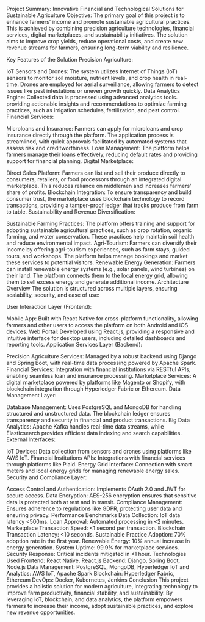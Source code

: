 Project Summary: Innovative Financial and Technological Solutions for Sustainable Agriculture
Objective:
The primary goal of this project is to enhance farmers' income and promote sustainable agricultural practices.
This is achieved by combining precision agriculture technologies, financial services, digital marketplaces, and sustainability initiatives.
The solution aims to improve crop yields, reduce operational costs, and create new revenue streams for farmers, ensuring long-term viability and resilience.

Key Features of the Solution
Precision Agriculture:

IoT Sensors and Drones: The system utilizes Internet of Things (IoT) sensors to monitor soil moisture, nutrient levels, and crop health in real-time.
Drones are employed for aerial surveillance, allowing farmers to detect issues like pest infestations or uneven growth quickly.
Data Analytics Engine: Collected data is processed using advanced analytics tools.
providing actionable insights and recommendations to optimize farming practices, such as irrigation schedules, fertilization, and pest control.
Financial Services:

Microloans and Insurance: Farmers can apply for microloans and crop insurance directly through the platform.
The application process is streamlined, with quick approvals facilitated by automated systems that assess risk and creditworthiness.
Loan Management: The platform helps farmers manage their loans effectively, reducing default rates and providing support for financial planning.
Digital Marketplace:

Direct Sales Platform: Farmers can list and sell their produce directly to consumers, retailers, or food processors through an integrated digital marketplace. 
This reduces reliance on middlemen and increases farmers' share of profits.
Blockchain Integration: To ensure transparency and build consumer trust, the marketplace uses blockchain technology to record transactions, 
providing a tamper-proof ledger that tracks produce from farm to table.
Sustainability and Revenue Diversification:

Sustainable Farming Practices: The platform offers training and support for adopting sustainable agricultural practices, such as crop rotation, organic farming, and water conservation. 
These practices help maintain soil health and reduce environmental impact.
Agri-Tourism: Farmers can diversify their income by offering agri-tourism experiences, such as farm stays, guided tours, and workshops.
The platform helps manage bookings and market these services to potential visitors.
Renewable Energy Generation: Farmers can install renewable energy systems (e.g., solar panels, wind turbines) on their land. 
The platform connects them to the local energy grid, allowing them to sell excess energy and generate additional income.
Architecture Overview
The solution is structured across multiple layers, ensuring scalability, security, and ease of use:

User Interaction Layer (Frontend):

Mobile App: Built with React Native for cross-platform functionality, allowing farmers and other users to access the platform on both Android and iOS devices.
Web Portal: Developed using React.js, providing a responsive and intuitive interface for desktop users, including detailed dashboards and reporting tools.
Application Services Layer (Backend):

Precision Agriculture Services: Managed by a robust backend using Django and Spring Boot, with real-time data processing powered by Apache Spark.
Financial Services: Integration with financial institutions via RESTful APIs, enabling seamless loan and insurance processing.
Marketplace Services: A digital marketplace powered by platforms like Magento or Shopify, with blockchain integration through Hyperledger Fabric or Ethereum.
Data Management Layer:

Database Management: Uses PostgreSQL and MongoDB for handling structured and unstructured data.
The blockchain ledger ensures transparency and security in financial and product transactions.
Big Data Analytics: Apache Kafka handles real-time data streams, while Elasticsearch provides efficient data indexing and search capabilities.
External Interfaces:

IoT Devices: Data collection from sensors and drones using platforms like AWS IoT.
Financial Institutions APIs: Integrations with financial services through platforms like Plaid.
Energy Grid Interface: Connection with smart meters and local energy grids for managing renewable energy sales.
Security and Compliance Layer:

Access Control and Authentication: Implements OAuth 2.0 and JWT for secure access.
Data Encryption: AES-256 encryption ensures that sensitive data is protected both at rest and in transit.
Compliance Management: Ensures adherence to regulations like GDPR, protecting user data and ensuring privacy.
Performance Benchmarks
Data Collection: IoT data latency <500ms.
Loan Approval: Automated processing in <2 minutes.
Marketplace Transaction Speed: <1 second per transaction.
Blockchain Transaction Latency: <10 seconds.
Sustainable Practice Adoption: 70% adoption rate in the first year.
Renewable Energy: 10% annual increase in energy generation.
System Uptime: 99.9% for marketplace services.
Security Response: Critical incidents mitigated in <1 hour.
Technologies Used
Frontend: React Native, React.js
Backend: Django, Spring Boot, Node.js
Data Management: PostgreSQL, MongoDB, Hyperledger
IoT and Analytics: AWS IoT, Apache Spark
Blockchain: Hyperledger Fabric, Ethereum
DevOps: Docker, Kubernetes, Jenkins
Conclusion
This project provides a holistic solution for modern agriculture, integrating technology to improve farm productivity, financial stability, and sustainability.
By leveraging IoT, blockchain, and data analytics, the platform empowers farmers to increase their income, adopt sustainable practices, and explore new revenue opportunities.

